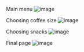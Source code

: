 Main menu
![image](https://github.com/user-attachments/assets/57a3ea3a-f40e-414a-8129-c51a96999464)

Choosing coffee size
![image](https://github.com/user-attachments/assets/e9a258db-dbbc-4e70-b33b-4bee3aa9f958)

Choosing snacks
![image](https://github.com/user-attachments/assets/29e97d07-04d0-44a3-a4d6-9cee60c7153f)

Final page
![image](https://github.com/user-attachments/assets/9425ee06-9884-45b0-afe5-935cb19e3bc4)
